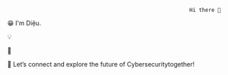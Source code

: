                                                               Hi there 👋


                            
😁 I'm Diệu.

💡 

🚀 

🔭 
Let’s connect and explore the future of Cybersecuritytogether!
